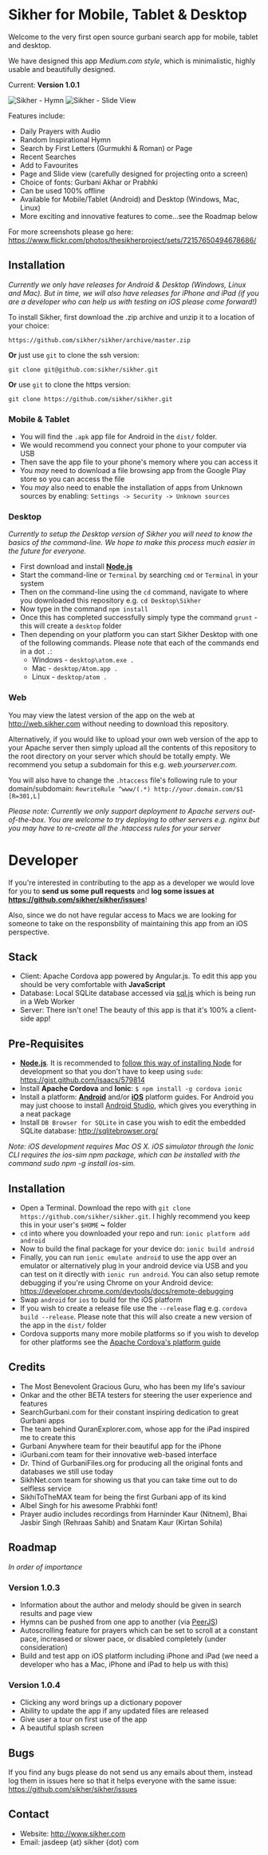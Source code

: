 # Sikher for Mobile, Tablet & Desktop

Welcome to the very first open source gurbani search app for mobile, tablet and desktop.

We have designed this app _Medium.com style_, which is minimalistic, highly usable and beautifully designed.

Current: **Version 1.0.1**

![Sikher - Hymn](https://farm9.staticflickr.com/8569/15784435493_bd3d336f28.jpg "Sikher - Hymn")
![Sikher - Slide View](https://farm8.staticflickr.com/7306/16404482375_57632035e2.jpg "Sikher - Slide View")

Features include:

* Daily Prayers with Audio
* Random Inspirational Hymn
* Search by First Letters (Gurmukhi & Roman) or Page
* Recent Searches
* Add to Favourites
* Page and Slide view (carefully designed for projecting onto a screen)
* Choice of fonts: Gurbani Akhar or Prabhki
* Can be used 100% offline
* Available for Mobile/Tablet (Android) and Desktop (Windows, Mac, Linux)
* More exciting and innovative features to come...see the Roadmap below

For more screenshots please go here: https://www.flickr.com/photos/thesikherproject/sets/72157650494678686/

## Installation
_Currently we only have releases for Android & Desktop (Windows, Linux and Mac). But in time, we will also have releases for iPhone and iPad (if you are a developer who can help us with testing on iOS please come forward!)_

To install Sikher, first download the .zip archive and unzip it to a location of your choice:

	https://github.com/sikher/sikher/archive/master.zip

**Or** just use `git` to clone the ssh version:

    git clone git@github.com:sikher/sikher.git

**Or** use `git` to clone the https version:

	git clone https://github.com/sikher/sikher.git

### Mobile & Tablet
* You will find the `.apk` app file for Android in the `dist/` folder.
* We would recommend you connect your phone to your computer via USB
* Then save the app file to your phone's memory where you can access it
* You *may* need to download a file browsing app from the Google Play store so you can access the file
* You *may* also need to enable the installation of apps from Unknown sources by enabling: `Settings -> Security -> Unknown sources`

### Desktop

_Currently to setup the Desktop version of Sikher you will need to know the basics of the command-line. We hope to make this process much easier in the future for everyone._

* First download and install [**Node.js**](http://nodejs.org/)
* Start the command-line or `Terminal` by searching `cmd` or `Terminal` in your system
* Then on the command-line using the `cd` command, navigate to where you downloaded this repository e.g. `cd Desktop\Sikher`
* Now type in the command `npm install`
* Once this has completed successfully simply type the command `grunt` - this will create a `desktop` folder
* Then depending on your platform you can start Sikher Desktop with one of the following commands. Please note that each of the commands end in a dot `.`:
    * Windows - `desktop\atom.exe .`
    * Mac - `desktop/Atom.app .`
    * Linux - `desktop/atom .`

### Web

You may view the latest version of the app on the web at http://web.sikher.com without needing to download this repository.

Alternatively, if you would like to upload your own web version of the app to your Apache server then simply upload all the contents of this repository to the root directory on your server which should be totally empty. We recommend you setup a subdomain for this e.g. _web.yourserver.com_.

You will also have to change the `.htaccess` file's following rule to your domain/subdomain: `RewriteRule ^www/(.*) http://your.domain.com/$1 [R=301,L]`

_Please note: Currently we only support deployment to Apache servers out-of-the-box. You are welcome to try deploying to other servers e.g. nginx but you may have to re-create all the .htaccess rules for your server_

# Developer
If you're interested in contributing to the app as a developer we would love for you to **send us some pull requests** and **log some issues at https://github.com/sikher/sikher/issues**!

Also, since we do not have regular access to Macs we are looking for someone to take on the responsbility of maintaining this app from an iOS perspective.

## Stack
* Client: Apache Cordova app powered by Angular.js. To edit this app you should be very comfortable with **JavaScript**
* Database: Local SQLite database accessed via [sql.js](https://github.com/kripken/sql.js/) which is being run in a Web Worker
* Server: There isn't one! The beauty of this app is that it's 100% a client-side app!

## Pre-Requisites
* [**Node.js**](http://nodejs.org/). It is recommended to [follow this way of installing Node](https://gist.github.com/isaacs/579814) for development so that you don't have to keep using `sudo`: https://gist.github.com/isaacs/579814
* Install **Apache Cordova** and **Ionic**: `$ npm install -g cordova ionic`
* Install a platform: [**Android**](http://cordova.apache.org/docs/en/4.0.0/guide_platforms_index.md.html#Platform%20Guides) and/or [**iOS**](http://cordova.apache.org/docs/en/4.0.0/guide_platforms_index.md.html#Platform%20Guides) platform guides. For Android you may just choose to install [Android Studio](http://developer.android.com/sdk/index.html), which gives you everything in a neat package
* Install `DB Browser for SQLite` in case you wish to edit the embedded SQLite database: http://sqlitebrowser.org/

_Note: iOS development requires Mac OS X. iOS simulator through the Ionic CLI requires the ios-sim npm package, which can be installed with the command sudo npm -g install ios-sim._

## Installation
* Open a Terminal. Download the repo with `git clone https://github.com/sikher/sikher.git`. I highly recommend you keep this in your user's `$HOME` **~** folder
* `cd` into where you downloaded your repo and run: `ionic platform add android`
* Now to build the final package for your device do: `ionic build android`
* Finally, you can run `ionic emulate android` to use the app over an emulator or alternatively plug in your android device via USB and you can test on it directly with `ionic run android`. You can also setup remote debugging if you're using Chrome on your Android device: https://developer.chrome.com/devtools/docs/remote-debugging
* Swap `android` for `ios` to build for the iOS platform
* If you wish to create a release file use the `--release` flag e.g. `cordova build --release`. Please note that this will also create a new version of the app in the `dist/` folder
* Cordova supports many more mobile platforms so if you wish to develop for other platforms see the [Apache Cordova's platform guide](http://cordova.apache.org/docs/en/4.0.0/guide_platforms_index.md.html#Platform%20Guides)

## Credits
* The Most Benevolent Gracious Guru, who has been my life's saviour
* Onkar and the other BETA testers for steering the user experience and features
* SearchGurbani.com for their constant inspiring dedication to great Gurbani apps
* The team behind QuranExplorer.com, whose app for the iPad inspired me to create this
* Gurbani Anywhere team for their beautiful app for the iPhone
* iGurbani.com team for their innovative web-based interface
* Dr. Thind of GurbaniFiles.org for producing all the original fonts and databases we still use today
* SikhNet.com team for showing us that you can take time out to do selfless service
* SikhiToTheMAX team for being the first Gurbani app of its kind
* Albel Singh for his awesome Prabhki font!
* Prayer audio includes recordings from Harninder Kaur (Nitnem), Bhai Jasbir Singh (Rehraas Sahib) and Snatam Kaur (Kirtan Sohila)

## Roadmap
_In order of importance_

### Version 1.0.3
* Information about the author and melody should be given in search results and page view
* Hymns can be pushed from one app to another (via [PeerJS](http://peerjs.com/))
* Autoscrolling feature for prayers which can be set to scroll at a constant pace, increased or slower pace, or disabled completely (under consideration)
* Build and test app on iOS platform including iPhone and iPad (we need a developer who has a Mac, iPhone and iPad to help us with this)

### Version 1.0.4
* Clicking any word brings up a dictionary popover
* Ability to update the app if any updated files are released
* Give user a tour on first use of the app
* A beautiful splash screen

## Bugs
If you find any bugs please do not send us any emails about them, instead log them in issues here so that it helps everyone with the same issue: https://github.com/sikher/sikher/issues

## Contact
* Website: http://www.sikher.com
* Email: jasdeep {at} sikher {dot} com